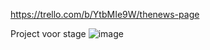 https://trello.com/b/YtbMIe9W/thenews-page

Project voor stage
![image](https://github.com/MatthijsBork/projects/assets/70942338/f74872f8-322d-4165-b999-881edfbf7c70)
